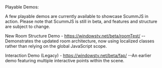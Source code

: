 Playable Demos:

A few playable demos are currently available to showcase ScummJS in action. Please note that ScummJS is still in beta, and features and structure are subject to change.

New Room Structure Demo - https://windowstv.net/beta/roomTest/
--Demonstrates the updated room architecture, now using localized classes rather than relying on the global JavaScript scope.

Interaction Demo (Legacy) - https://windowstv.net/beta/fap/
--An earlier demo featuring multiple interactive points within the scene.
